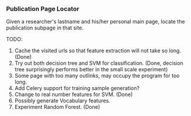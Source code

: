 ### Publication Page Locator

Given a researcher's lastname and his/her personal main page, locate the publication subpage in that site. 



TODO:

1. Cache the visited urls so that feature extraction will not take so long. (Done) 
2. Try out both decision tree and SVM for classification. (Done, decision tree surprisingly performs better in the small scale experiment)
3. Some page with too many outlinks, may occupy the program for too long.
4. Add Celery support for training sample generation? 
5. Change to real number features for SVM. (Done)
6. Possibly generate Vocabulary features.
7. Experiment Random Forest. (Done)